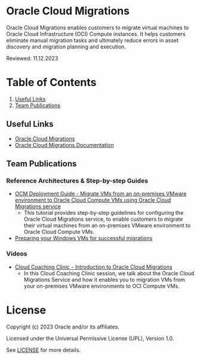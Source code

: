 # Oracle Cloud Migrations
 
Oracle Cloud Migrations enables customers to migrate virtual machines to Oracle Cloud Infrastructure (OCI) Compute instances. It helps customers eliminate manual migration tasks and ultimately reduce errors in asset discovery and migration planning and execution.

Reviewed: 11.12.2023
 
# Table of Contents
 
1. [Useful Links](#useful-links)
2. [Team Publications](#team-publications)
 
## Useful Links
- [Oracle Cloud Migrations](https://www.oracle.com/cloud/compute/virtual-machines/migration/)
- [Oracle Cloud Migrations Documentation](https://docs.oracle.com/en-us/iaas/Content/cloud-migration/home.htm)

## Team Publications

### Reference Architectures & Step-by-step Guides
- [OCM Deployment Guide - Migrate VMs from an on-premises VMware environment to Oracle Cloud Compute VMs using Oracle Cloud Migrations service](https://docs.oracle.com/en/learn/ocm-migrate-on-prem-vm/)
  - This tutorial provides step-by-step guidelines for configuring the Oracle Cloud Migrations service, to enable customers to migrate their virtual machines from an on-premises VMware environment to Oracle Cloud Compute VMs.
- [Preparing your Windows VMs for successful migrations](https://github.com/oracle-devrel/technology-engineering/tree/main/cloud-infrastructure/vmware-solutions/oracle-cloud-vmware-migrations/windows-migrations)


### Videos
- [Cloud Coaching Clinic - Introduction to Oracle Cloud Migrations](https://www.youtube.com/watch?v=a1C3vZh5Wno)
  - In this Cloud Coaching Clinic session, we talk about the Oracle Cloud Migrations Service and how it enables you to migration VMs from your on-premises VMware environments to OCI Compute VMs.
 
# License

Copyright (c) 2023 Oracle and/or its affiliates.

Licensed under the Universal Permissive License (UPL), Version 1.0.

See [LICENSE](https://github.com/oracle-devrel/technology-engineering/blob/main/LICENSE) for more details.
